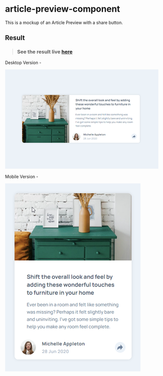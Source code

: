 # article-preview-component
This is a mockup of an Article Preview with a share button.


## Result

> ### See the result live [here](https://article-preview-component-lusk1nha.vercel.app/)

Desktop Version -

[![vercel.com](./public/assets/github-image-desktop.png)](https://article-preview-component-lusk1nha.vercel.app/)

Mobile Version -

[![vercel.com](./public/assets/github-image-mobile.png)](https://article-preview-component-lusk1nha.vercel.app/)
